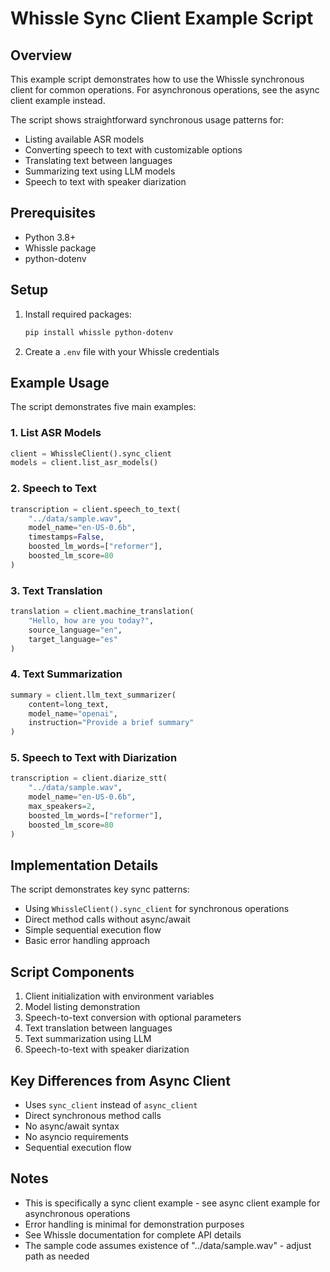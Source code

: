 # Whissle Sync Client Example Script

## Overview

This example script demonstrates how to use the Whissle synchronous client for common operations. For asynchronous operations, see the async client example instead.

The script shows straightforward synchronous usage patterns for:
- Listing available ASR models
- Converting speech to text with customizable options
- Translating text between languages
- Summarizing text using LLM models
- Speech to text with speaker diarization

## Prerequisites

- Python 3.8+
- Whissle package
- python-dotenv

## Setup

1. Install required packages:
   ```bash
   pip install whissle python-dotenv
   ```

2. Create a `.env` file with your Whissle credentials

## Example Usage

The script demonstrates five main examples:

### 1. List ASR Models

```python
client = WhissleClient().sync_client
models = client.list_asr_models()
```

### 2. Speech to Text

```python
transcription = client.speech_to_text(
    "../data/sample.wav",
    model_name="en-US-0.6b",
    timestamps=False,
    boosted_lm_words=["reformer"],
    boosted_lm_score=80
)
```

### 3. Text Translation

```python
translation = client.machine_translation(
    "Hello, how are you today?",
    source_language="en",
    target_language="es"
)
```

### 4. Text Summarization

```python
summary = client.llm_text_summarizer(
    content=long_text,
    model_name="openai",
    instruction="Provide a brief summary"
)
```

### 5. Speech to Text with Diarization

```python
transcription = client.diarize_stt(
    "../data/sample.wav",
    model_name="en-US-0.6b",
    max_speakers=2,
    boosted_lm_words=["reformer"],
    boosted_lm_score=80
)
```

## Implementation Details

The script demonstrates key sync patterns:
- Using `WhissleClient().sync_client` for synchronous operations
- Direct method calls without async/await
- Simple sequential execution flow
- Basic error handling approach

## Script Components

1. Client initialization with environment variables
2. Model listing demonstration
3. Speech-to-text conversion with optional parameters
4. Text translation between languages
5. Text summarization using LLM
6. Speech-to-text with speaker diarization

## Key Differences from Async Client

- Uses `sync_client` instead of `async_client`
- Direct synchronous method calls
- No async/await syntax
- No asyncio requirements
- Sequential execution flow

## Notes

- This is specifically a sync client example - see async client example for asynchronous operations
- Error handling is minimal for demonstration purposes
- See Whissle documentation for complete API details
- The sample code assumes existence of "../data/sample.wav" - adjust path as needed
